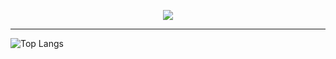 <p align="center">
  <a href="https://skillicons.dev">
    <img src="https://skillicons.dev/icons?i=go,js,ts,react,nodejs,express,next,docker,python" />
  </a>
</p>
<hr />

![Top Langs](https://github-readme-stats.vercel.app/api/top-langs/?username=tinarao&theme=tokyonight&layout=donut)
